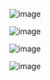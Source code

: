 

![image](https://user-images.githubusercontent.com/52357235/194203284-0eb0f589-ad21-46b4-b318-8094220fec79.png)

![image](https://user-images.githubusercontent.com/52357235/194203292-34cf38a7-c7de-4223-83c4-1f315fb79562.png)

![image](https://user-images.githubusercontent.com/52357235/194204406-6b0490ad-988c-467a-9731-1ebae848fff6.png)


![image](https://user-images.githubusercontent.com/52357235/194204374-cc36b831-66d5-470d-b538-927ed85d2849.png)
